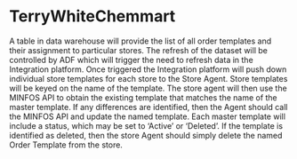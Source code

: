 # TerryWhiteChemmart

A table in data warehouse will provide the list of all order templates and their assignment to particular stores. The refresh of the dataset will be controlled by ADF which will trigger the need to refresh data in the Integration platform. Once triggered the Integration platform will push down individual store templates for each store to the Store Agent. Store templates will be keyed on the name of the template.
The store agent will then use the MINFOS API to obtain the existing template that matches the name of the master template. If any differences are identified, then the Agent should call the MINFOS API and update the named template.
Each master template will include a status, which may be set to ‘Active’ or ‘Deleted’. If the template is identified as deleted, then the store Agent should simply delete the named Order Template from the store.
